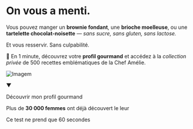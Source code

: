 # On vous a menti.

Vous pouvez manger un **brownie fondant**, une **brioche moelleuse**, ou une **tartelette chocolat-noisette** — _sans sucre, sans gluten, sans lactose._

Et vous resservir. Sans culpabilité.


🎁 En 1 minute, découvrez votre **profil gourmand** et accédez à la _collection privée_ de 500 recettes emblématiques de la Chef Amélie.


![Imagem](https://cdn.xquiz.co/images/94f2084a-557c-43be-abcc-2ba23141cb46)

▼

Découvrir mon profil gourmand


Plus de **30 000 femmes** ont déjà découvert le leur

Ce test ne prend que 60 secondes